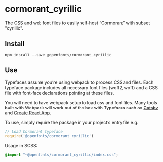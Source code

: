 
# cormorant_cyrillic

The CSS and web font files to easily self-host “Cormorant” with subset "cyrillic".

## Install

`npm install --save @openfonts/cormorant_cyrillic`

## Use

Typefaces assume you’re using webpack to process CSS and files. Each typeface
package includes all necessary font files (woff2, woff) and a CSS file with
font-face declarations pointing at these files.

You will need to have webpack setup to load css and font files. Many tools built
with Webpack will work out of the box with Typefaces such as [Gatsby](https://github.com/gatsbyjs/gatsby)
and [Create React App](https://github.com/facebookincubator/create-react-app).

To use, simply require the package in your project’s entry file e.g.

```javascript
// Load Cormorant typeface
require('@openfonts/cormorant_cyrillic')
```

Usage in SCSS:
```scss
@import "~@openfonts/cormorant_cyrillic/index.css";
```
